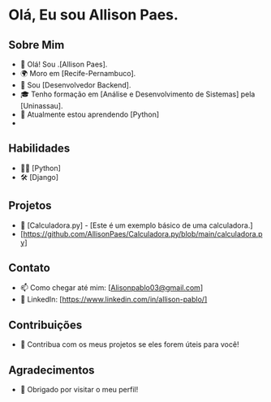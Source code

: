 # Olá, Eu sou Allison Paes.

## Sobre Mim
- 👋 Olá! Sou .[Allison Paes].
- 🌍 Moro em [Recife-Pernambuco].
- 💼 Sou [Desenvolvedor Backend].
- 🎓 Tenho formação em [Análise e Desenvolvimento de Sistemas] pela [Uninassau].
- 🌱 Atualmente estou aprendendo [Python]
- 
## Habilidades
- 👨‍💻 [Python]
- 🛠️ [Django]

## Projetos
- 💼 [Calculadora.py] - [Este é um exemplo básico de uma calculadora.]
- [https://github.com/AllisonPaes/Calculadora.py/blob/main/calculadora.py]

## Contato
- 📫 Como chegar até mim: [Alisonpablo03@gmail.com]
- 💼 LinkedIn: [https://www.linkedin.com/in/allison-pablo/]
  

## Contribuições
- 🌟 Contribua com os meus projetos se eles forem úteis para você!

## Agradecimentos
- 🙏 Obrigado por visitar o meu perfil!


<!---
AllisonPaes/AllisonPaes is a ✨ special ✨ repository because its `README.md` (this file) appears on your GitHub profile.
You can click the Preview link to take a look at your changes.
--->
